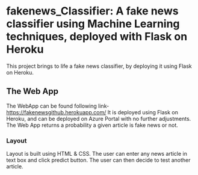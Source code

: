 # fakenews_Classifier: A fake news classifier using Machine Learning techniques, deployed with Flask on Heroku

This project brings to life a fake news classifier, by deploying it using Flask on Heroku.

## The Web App
The WebApp can be found following link-https://fakenewsgithub.herokuapp.com/
It is deployed using Flask on Heroku, and can be deployed on Azure Portal with no further adjustments.
The Web App returns a probability a given article is fake news or not.


### Layout
Layout is built using HTML & CSS.
The user can enter any news article in text box and click predict button.
The user can then decide to test another article.


